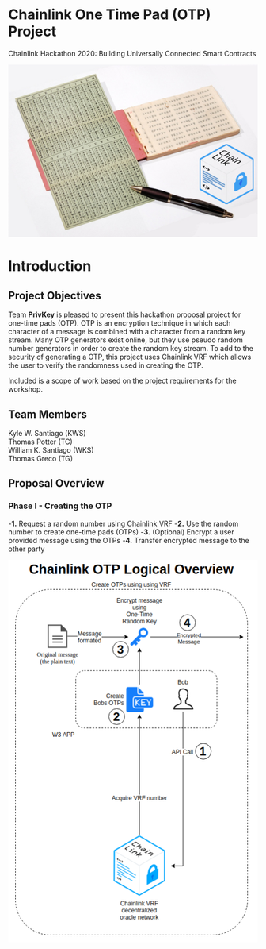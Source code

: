 # Chainlink One Time Pad (OTP) Project

Chainlink Hackathon 2020: Building Universally Connected Smart Contracts

<p align="center">
  <img src="./images/OTP_center.png" />
</p>

# Introduction

## Project Objectives

Team **PrivKey** is pleased to present this hackathon proposal project for one-time pads (OTP). OTP is an encryption technique in which each character of a message is combined with a character from a random key stream. Many OTP generators exist online, but they use pseudo random number generators in order to create the random key stream. To add to the security of generating a OTP, this project uses Chainlink VRF which allows the user to verify the randomness used in creating the OTP.

Included is a scope of work based on the project requirements for the workshop.

## Team Members

Kyle W. Santiago (KWS)\
Thomas Potter (TC)\
William K. Santiago (WKS)\
Thomas Greco (TG)

## Proposal Overview

### Phase I - Creating the OTP

-**1.** Request a random number using Chainlink VRF
-**2.** Use the random number to create one-time pads (OTPs)
-**3.** (Optional) Encrypt a user provided message using the OTPs
-**4.** Transfer encrypted message to the other party

<p align="center">
  <img src="./images/Chainlink_OTP_Overview.png" />
</p>
